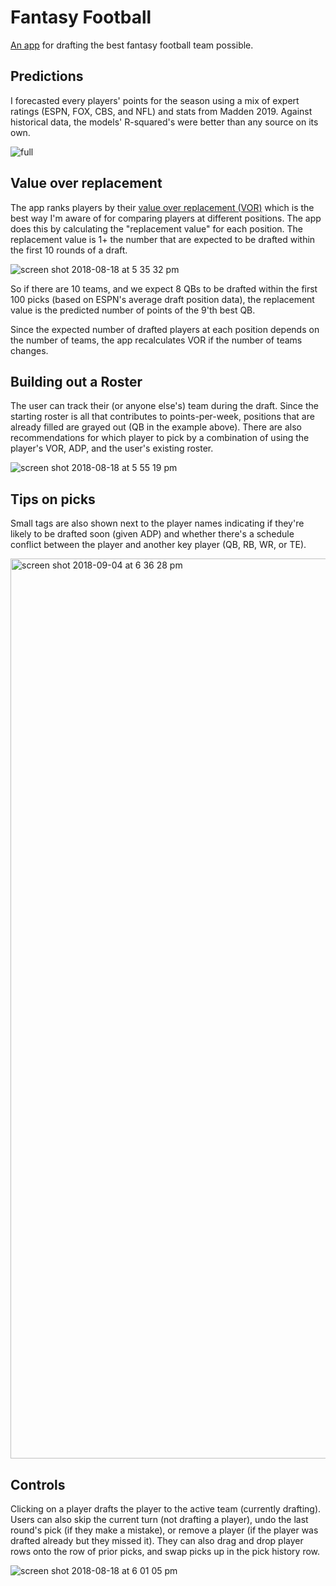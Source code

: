 # Fantasy Football

[An app](http://www.ffdraft2018.com/) for drafting the best fantasy football team possible.

## Predictions

I forecasted every players' points for the season using a mix of expert ratings (ESPN, FOX, CBS, and NFL) and stats from Madden 2019. Against historical data, the models' R-squared's were better than any source on its own.

![full](https://user-images.githubusercontent.com/13923102/43682303-f861f7e2-983e-11e8-98f5-07ec2a89e998.png)

## Value over replacement

The app ranks players by their [value over replacement (VOR)](https://support.fantasypros.com/hc/en-us/articles/115005868747-What-is-value-based-drafting-What-do-player-draft-values-mean-VORP-VONA-VOLS-VBD-) which is the best way I'm aware of for comparing players at different positions. The app does this by calculating the "replacement value" for each position. The replacement value is 1+ the number that are expected to be drafted within the first 10 rounds of a draft.

![screen shot 2018-08-18 at 5 35 32 pm](https://user-images.githubusercontent.com/13923102/44303360-0b0b6a80-a30d-11e8-8901-179bfa8ac693.png)

So if there are 10 teams, and we expect 8 QBs to be drafted within the first 100 picks (based on ESPN's average draft position data), the replacement value is the predicted number of points of the 9'th best QB.

Since the expected number of drafted players at each position depends on the number of teams, the app recalculates VOR if the number of teams changes.

## Building out a Roster

The user can track their (or anyone else's) team during the draft. Since the starting roster is all that contributes to points-per-week, positions that are already filled are grayed out (QB in the example above). There are also recommendations for which player to pick by a combination of using the player's VOR, ADP, and the user's existing roster.

![screen shot 2018-08-18 at 5 55 19 pm](https://user-images.githubusercontent.com/13923102/44303477-e9f84900-a30f-11e8-9119-286d37dc159b.png)

## Tips on picks

Small tags are also shown next to the player names indicating if they're likely to be drafted soon (given ADP) and whether there's a schedule conflict between the player and another key player (QB, RB, WR, or TE).

<img width="1440" alt="screen shot 2018-09-04 at 6 36 28 pm" src="https://user-images.githubusercontent.com/13923102/45061205-7f663d80-b071-11e8-98c8-01ae83f0619d.png">

## Controls

Clicking on a player drafts the player to the active team (currently drafting). Users can also skip the current turn (not drafting a player), undo the last round's pick (if they make a mistake), or remove a player (if the player was drafted already but they missed it). They can also drag and drop player rows onto the row of prior picks, and swap picks up in the pick history row.

![screen shot 2018-08-18 at 6 01 05 pm](https://user-images.githubusercontent.com/13923102/44303527-b4a02b00-a310-11e8-9b0d-edc25883a8c6.png)
